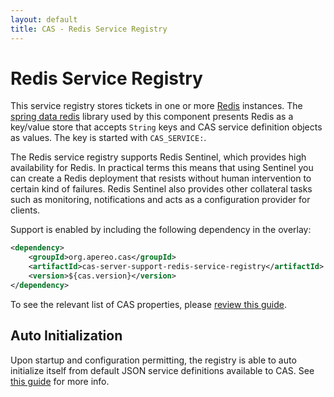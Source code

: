 ```yaml
---
layout: default
title: CAS - Redis Service Registry
---
```


# Redis Service Registry

This service registry stores tickets in one or more [Redis](http://redis.io/) instances. The
[spring data redis](http://projects.spring.io/spring-data-redis/) library used by this component presents Redis as a
key/value store that accepts `String` keys and CAS service definition objects as values. The key is started with `CAS_SERVICE:`.

The Redis service registry supports Redis Sentinel, which provides high availability for Redis. In practical terms this means that using Sentinel you can create a Redis deployment that resists without human intervention to certain kind of failures. Redis Sentinel also provides other collateral tasks such as monitoring, notifications and acts as a configuration provider for clients.

Support is enabled by including the following dependency in the overlay:

```xml
<dependency>
    <groupId>org.apereo.cas</groupId>
    <artifactId>cas-server-support-redis-service-registry</artifactId>
    <version>${cas.version}</version>
</dependency>
```

To see the relevant list of CAS properties, please [review this guide](../configuration/Configuration-Properties.html#redis-service-registry).

## Auto Initialization

Upon startup and configuration permitting, the registry is able to auto initialize itself from default JSON service definitions available to CAS. See [this guide](AutoInitialization-Service-Management.html) for more info.